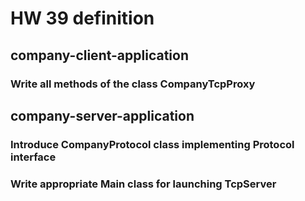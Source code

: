 # HW 39 definition
## company-client-application
### Write all methods of the class CompanyTcpProxy
## company-server-application
### Introduce CompanyProtocol class implementing Protocol interface
### Write appropriate Main class for launching TcpServer